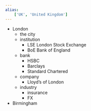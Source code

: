 ```yaml
---
alias:
    ['UK', 'United Kingdom']
---
```

- London
    - the city
    - institution
        - LSE London Stock Exchange
        - BoE Bank of England
    - bank
        - HSBC
        - Barclays
        - Standard Chartered
    - company
        - Lloyd’s of London
    - industry
        - insurance
        - FX
- Birmingham